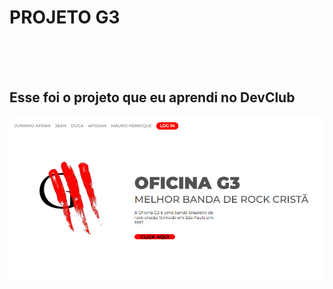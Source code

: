 <h1>PROJETO G3</h1>
<br>
<br>
<br>
<h2>Esse foi o projeto que eu aprendi no <a herf="https://rodolfomori.com.br/devclub">DevClub</a></h2>
<img src="https://github.com/islopes/Projeto-G3/blob/main/PROJETO%2001/Imagem%20g3%20PC.png?raw=true">
